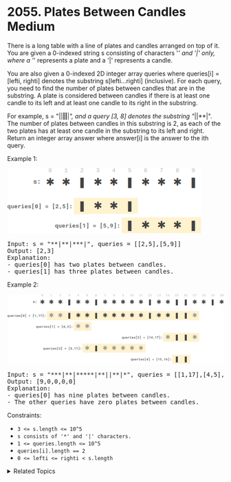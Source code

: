 # 2055. Plates Between Candles<br> Medium

There is a long table with a line of plates and candles arranged on top of it. You are given a 0-indexed string s consisting of characters '*' and '|' only, where a '*' represents a plate and a '|' represents a candle.

You are also given a 0-indexed 2D integer array queries where queries[i] = [lefti, righti] denotes the substring s[lefti...righti] (inclusive). For each query, you need to find the number of plates between candles that are in the substring. A plate is considered between candles if there is at least one candle to its left and at least one candle to its right in the substring.

For example, s = "||**||**|*", and a query [3, 8] denotes the substring "*||**|". The number of plates between candles in this substring is 2, as each of the two plates has at least one candle in the substring to its left and right.
Return an integer array answer where answer[i] is the answer to the ith query.

Example 1:

![](assets/ex-1.png)

<pre>
Input: s = "**|**|***|", queries = [[2,5],[5,9]]
Output: [2,3]
Explanation:
- queries[0] has two plates between candles.
- queries[1] has three plates between candles.
</pre>

Example 2:

![](assets/ex-2.png)

<pre>
Input: s = "***|**|*****|**||**|*", queries = [[1,17],[4,5],[14,17],[5,11],[15,16]]
Output: [9,0,0,0,0]
Explanation:
- queries[0] has nine plates between candles.
- The other queries have zero plates between candles.
</pre>

Constraints:

- `3 <= s.length <= 10^5`
- `s consists of '*' and '|' characters.`
- `1 <= queries.length <= 10^5`
- `queries[i].length == 2`
- `0 <= lefti <= righti < s.length`

<details>

<summary> Related Topics </summary>

-   `Interval`
-   `Prefix`

</details>